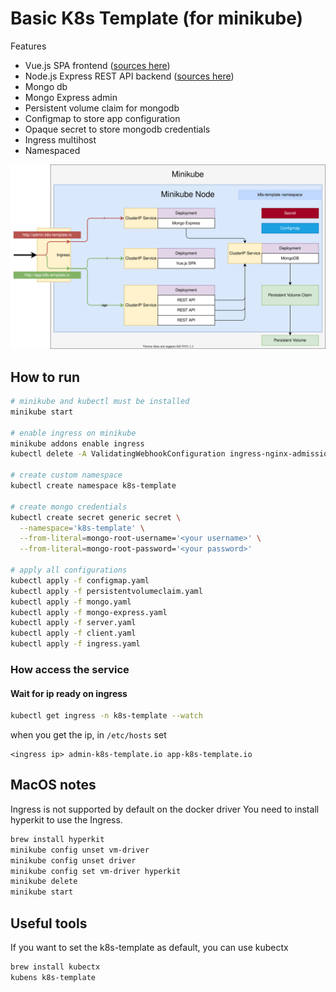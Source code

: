 # Basic K8s Template (for minikube)

Features

* Vue.js SPA frontend ([sources here](https://github.com/paolodenti/k8s-template-client))
* Node.js Express REST API backend ([sources here](https://github.com/paolodenti/k8s-template-server))
* Mongo db
* Mongo Express admin
* Persistent volume claim for mongodb
* Configmap to store app configuration
* Opaque secret to store mongodb credentials
* Ingress multihost
* Namespaced

![node diagram](docs/node.svg?raw=true "Node Diagram")

## How to run

```bash
# minikube and kubectl must be installed
minikube start

# enable ingress on minikube
minikube addons enable ingress
kubectl delete -A ValidatingWebhookConfiguration ingress-nginx-admission

# create custom namespace
kubectl create namespace k8s-template

# create mongo credentials
kubectl create secret generic secret \
  --namespace='k8s-template' \
  --from-literal=mongo-root-username='<your username>' \
  --from-literal=mongo-root-password='<your password>'

# apply all configurations
kubectl apply -f configmap.yaml
kubectl apply -f persistentvolumeclaim.yaml
kubectl apply -f mongo.yaml
kubectl apply -f mongo-express.yaml
kubectl apply -f server.yaml
kubectl apply -f client.yaml
kubectl apply -f ingress.yaml
```

### How access the service

#### Wait for ip ready on ingress

```bash
kubectl get ingress -n k8s-template --watch
```

when you get the ip, in `/etc/hosts` set

```text
<ingress ip> admin-k8s-template.io app-k8s-template.io
```

## MacOS notes

Ingress is not supported by default on the docker driver You need to install hyperkit to use the Ingress.

```bash
brew install hyperkit
minikube config unset vm-driver
minikube config unset driver
minikube config set vm-driver hyperkit
minikube delete
minikube start
```

## Useful tools

If you want to set the k8s-template as default, you can use kubectx

```bash
brew install kubectx
kubens k8s-template
```
